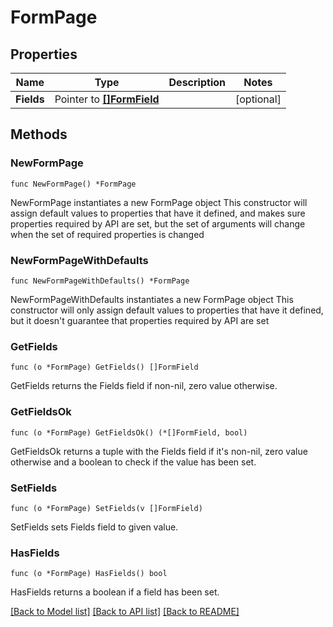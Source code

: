 # FormPage

## Properties

Name | Type | Description | Notes
------------ | ------------- | ------------- | -------------
**Fields** | Pointer to [**[]FormField**](FormField.md) |  | [optional] 

## Methods

### NewFormPage

`func NewFormPage() *FormPage`

NewFormPage instantiates a new FormPage object
This constructor will assign default values to properties that have it defined,
and makes sure properties required by API are set, but the set of arguments
will change when the set of required properties is changed

### NewFormPageWithDefaults

`func NewFormPageWithDefaults() *FormPage`

NewFormPageWithDefaults instantiates a new FormPage object
This constructor will only assign default values to properties that have it defined,
but it doesn't guarantee that properties required by API are set

### GetFields

`func (o *FormPage) GetFields() []FormField`

GetFields returns the Fields field if non-nil, zero value otherwise.

### GetFieldsOk

`func (o *FormPage) GetFieldsOk() (*[]FormField, bool)`

GetFieldsOk returns a tuple with the Fields field if it's non-nil, zero value otherwise
and a boolean to check if the value has been set.

### SetFields

`func (o *FormPage) SetFields(v []FormField)`

SetFields sets Fields field to given value.

### HasFields

`func (o *FormPage) HasFields() bool`

HasFields returns a boolean if a field has been set.


[[Back to Model list]](../README.md#documentation-for-models) [[Back to API list]](../README.md#documentation-for-api-endpoints) [[Back to README]](../README.md)


